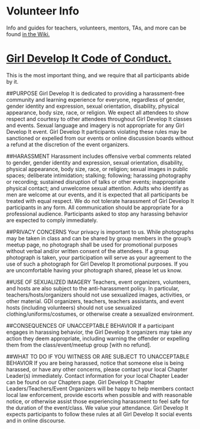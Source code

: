 # Volunteer Info
Info and guides for teachers, volunteers, mentors, TAs, and more can be found [in the Wiki.](https://github.com/GirlDevelopItSanDiego/VolunteerInfo/wiki)

# [Girl Develop It Code of Conduct.](https://www.girldevelopit.com/code-of-conduct)
This is the most important thing, and we require that all participants abide by it. 

##PURPOSE
Girl Develop It is dedicated to providing a harassment-free community and learning experience for everyone, regardless of gender, gender identity and expression, sexual orientation, disability, physical appearance, body size, race, or religion. We expect all attendees to show respect and courtesy to other attendees throughout Girl Develop It classes and events. Sexual language and imagery is not appropriate for any Girl Develop It event. Girl Develop It participants violating these rules may be sanctioned or expelled from our events or online discussion boards without a refund at the discretion of the event organizers.

##HARASSMENT
Harassment includes offensive verbal comments related to gender, gender identity and expression, sexual orientation, disability, physical appearance, body size, race, or religion; sexual images in public spaces; deliberate intimidation; stalking; following; harassing photography or recording; sustained disruption of talks or other events; inappropriate physical contact; and unwelcome sexual attention. Adults who identify as men are welcome at our events, and it is expected that all participants be treated with equal respect. We do not tolerate harassment of Girl Develop It participants in any form. All communication should be appropriate for a professional audience. Participants asked to stop any harassing behavior are expected to comply immediately.

##PRIVACY CONCERNS
Your privacy is important to us. While photographs may be taken in class and can be shared by group members in the group’s meetup page, no photograph shall be used for promotional purposes without verbal and/or written consent of the attendees. If a group photograph is taken, your participation will serve as your agreement to the use of such a photograph for Girl Develop It promotional purposes. If you are uncomfortable having your photograph shared, please let us know.

##USE OF SEXUALIZED IMAGERY
Teachers, event organizers, volunteers, and hosts are also subject to the anti-harassment policy. In particular, teachers/hosts/organizers should not use sexualized images, activities, or other material. GDI organizers, teachers, teachers assistants, and event hosts (including volunteers) should not use sexualized clothing/uniforms/costumes, or otherwise create a sexualized environment.

##CONSEQUENCES OF UNACCEPTABLE BEHAVIOR
If a participant engages in harassing behavior, the Girl Develop It organizers may take any action they deem appropriate, including warning the offender or expelling them from the class/event/meetup group [with no refund].

##WHAT TO DO IF YOU WITNESS OR ARE SUBJECT TO UNACCEPTABLE BEHAVIOR
If you are being harassed, notice that someone else is being harassed, or have any other concerns, please contact your local Chapter Leader(s) immediately. Contact information for your local Chapter Leader can be found on our Chapters page.
Girl Develop It Chapter Leaders/Teachers/Event Organizers will be happy to help members contact local law enforcement, provide escorts when possible and with reasonable notice, or otherwise assist those experiencing harassment to feel safe for the duration of the event/class. We value your attendance.
Girl Develop It expects participants to follow these rules at all Girl Develop It social events and in online discourse.
